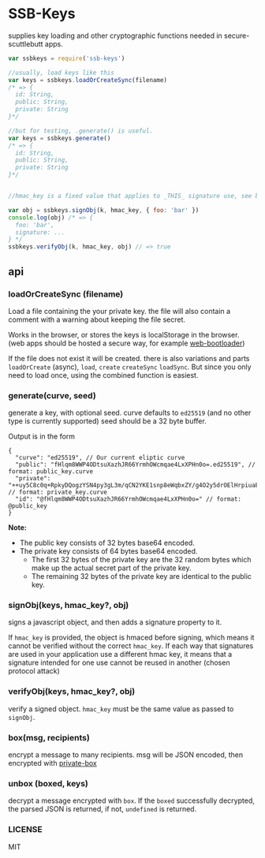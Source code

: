 # SSB-Keys

supplies key loading and other cryptographic functions needed in secure-scuttlebutt apps.

```js
var ssbkeys = require('ssb-keys')

//usually, load keys like this
var keys = ssbkeys.loadOrCreateSync(filename)
/* => {
  id: String,
  public: String,
  private: String
}*/

//but for testing, .generate() is useful.
var keys = ssbkeys.generate()
/* => {
  id: String,
  public: String,
  private: String
}*/


//hmac_key is a fixed value that applies to _THIS_ signature use, see below.

var obj = ssbkeys.signObj(k, hmac_key, { foo: 'bar' })
console.log(obj) /* => {
  foo: 'bar',
  signature: ...
} */
ssbkeys.verifyObj(k, hmac_key, obj) // => true
```

## api

### loadOrCreateSync (filename)

Load a file containing the your private key. the file will also
contain a comment with a warning about keeping the file secret.

Works in the browser, or stores the keys is localStorage in the browser.
(web apps should be hosted a secure way, for example [web-bootloader](https://github.com/dominictarr/web-bootloader))

If the file does not exist it will be created. there is also
variations and parts `loadOrCreate` (async), `load`, `create`
`createSync` `loadSync`. But since you only need to load once,
using the combined function is easiest.

### generate(curve, seed)

generate a key, with optional seed.
curve defaults to `ed25519` (and no other type is currently supported)
seed should be a 32 byte buffer.

Output is in the form

    {
      "curve": "ed25519", // Our current eliptic curve
      "public": "fHlqm8WWP4ODtsuXazhJR66YrmhOWcmqae4LxXPHn0o=.ed25519", // format: public_key.curve
      "private": "++uy5C8c0q+RpkyDQogzYSN4py3gL3m/qCN2YKE1snp8eWqbxZY/g4O2y5drOElHrpiuaE5Zyapp7gvFc8efSg==.ed25519", // format: private_key.curve
      "id": "@fHlqm8WWP4ODtsuXazhJR66YrmhOWcmqae4LxXPHn0o=" // format: @public_key
    }

**Note:**

- The public key consists of 32 bytes base64 encoded.
- The private key consists of 64 bytes base64 encoded.
  - The first 32 bytes of the private key are the 32 random bytes which make up the actual secret part of the private key.
  - The remaining 32 bytes of the private key are identical to the public key.

### signObj(keys, hmac_key?, obj)

signs a javascript object, and then adds a signature property to it.

If `hmac_key` is provided, the object is hmaced before signing,
which means it cannot be verified without the correct `hmac_key`.
If each way that signatures are used in your application use a different
hmac key, it means that a signature intended for one use cannot be reused in another
(chosen protocol attack)

### verifyObj(keys, hmac_key?, obj)

verify a signed object. `hmac_key` must be the same value as passed to `signObj`.

### box(msg, recipients)

encrypt a message to many recipients. msg will be JSON encoded, then encrypted
with [private-box](https://github.com/auditdrivencrypto/private-box)

### unbox (boxed, keys)

decrypt a message encrypted with `box`. If the `boxed` successfully decrypted,
the parsed JSON is returned, if not, `undefined` is returned.

### LICENSE

MIT

